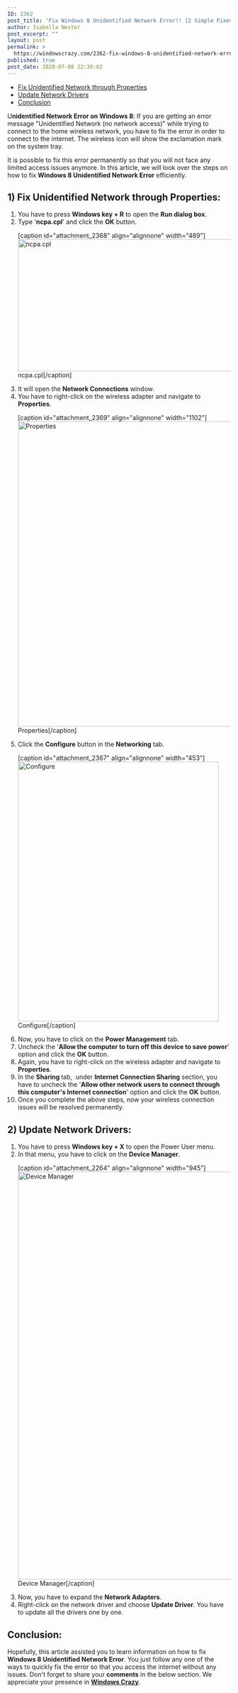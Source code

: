 ```yaml
---
ID: 2362
post_title: 'Fix Windows 8 Unidentified Network Error!! [2 Simple Fixes]'
author: Isabella Nestor
post_excerpt: ""
layout: post
permalink: >
  https://windowscrazy.com/2362-fix-windows-8-unidentified-network-error-2-simple-fixes/
published: true
post_date: 2020-07-08 22:36:02
---
```

<ul class="toc">
 	<li><a href="#1">Fix Unidentified Network through Properties</a></li>
 	<li><a href="#2">Update Network Drivers</a></li>
 	<li><a href="#3">Conclusion</a></li>
</ul>
<span class="dcap">U</span><strong>nidentified Network Error on Windows 8</strong>: If you are getting an error message "Unidentified Network (no network access)" while trying to connect to the home wireless network, you have to fix the error in order to connect to the internet. The wireless icon will show the exclamation mark on the system tray.

It is possible to fix this error permanently so that you will not face any limited access issues anymore. In this article, we will look over the steps on how to fix <strong>Windows 8 Unidentified Network Error</strong> efficiently.
<h2 id="1">1) Fix Unidentified Network through Properties:</h2>
<ol>
 	<li>You have to press <strong>Windows key + R</strong> to open the <strong>Run dialog box</strong>.</li>
 	<li>Type '<strong>ncpa.cpl</strong>' and click the <strong>OK</strong> button.

[caption id="attachment_2368" align="alignnone" width="489"]<img class="size-full wp-image-2368" src="https://windowscrazy.com/wp-content/uploads/2020/07/ncpa.cpl_.png" alt="ncpa.cpl" width="489" height="297" /> ncpa.cpl[/caption]</li>
 	<li>It will open the <strong>Network Connections</strong> window.</li>
 	<li>You have to right-click on the wireless adapter and navigate to <strong>Properties</strong>.

[caption id="attachment_2369" align="alignnone" width="1102"]<img class="size-full wp-image-2369" src="https://windowscrazy.com/wp-content/uploads/2020/07/Properties.png" alt="Properties" width="1102" height="687" /> Properties[/caption]</li>
 	<li>Click the <strong>Configure</strong> button in the <strong>Networking</strong> tab.

[caption id="attachment_2367" align="alignnone" width="453"]<img class="size-full wp-image-2367" src="https://windowscrazy.com/wp-content/uploads/2020/07/Configure.png" alt="Configure" width="453" height="585" /> Configure[/caption]</li>
 	<li>Now, you have to click on the <strong>Power Management</strong> tab.</li>
 	<li>Uncheck the '<strong>Allow the computer to turn off this device to save power</strong>' option and click the <strong>OK</strong> button.</li>
 	<li>Again, you have to right-click on the wireless adapter and navigate to <strong>Properties</strong>.</li>
 	<li>In the <b>Sharing </b>tab,  under <strong>Internet Connection Sharing</strong> section, you have to uncheck the '<strong>Allow other network users to connect through this computer's Internet connection</strong>' option and click the <strong>OK</strong> button.</li>
 	<li>Once you complete the above steps, now your wireless connection issues will be resolved permanently.</li>
</ol>
<h2 id="2">2) Update Network Drivers:</h2>
<ol>
 	<li>You have to press <strong>Windows key + X</strong> to open the Power User menu.</li>
 	<li>In that menu, you have to click on the <strong>Device Manager</strong>.

[caption id="attachment_2264" align="alignnone" width="945"]<img class="size-full wp-image-2264" src="https://windowscrazy.com/wp-content/uploads/2020/07/Device-Manager.png" alt="Device Manager" width="945" height="918" /> Device Manager[/caption]</li>
 	<li>Now, you have to expand the <strong>Network Adapters</strong>.</li>
 	<li>Right-click on the network driver and choose <strong>Update Driver</strong>. You have to update all the drivers one by one.</li>
</ol>
<h2 id="3">Conclusion:</h2>
Hopefully, this article assisted you to learn information on how to fix <strong>Windows 8 Unidentified Network Error</strong>. You just follow any one of the ways to quickly fix the error so that you access the internet without any issues. Don't forget to share your <strong>comments</strong> in the below section. We appreciate your presence in <a href="https://windowscrazy.com/"><strong>Windows Crazy</strong></a>.